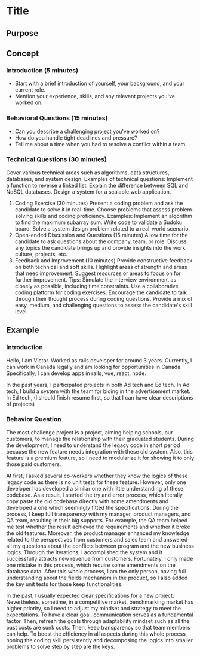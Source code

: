 # Title

## Purpose

## Concept

### Introduction (5 minutes)

* Start with a brief introduction of yourself, your background, and your current role.
* Mention your experience, skills, and any relevant projects you've worked on.

### Behavioral Questions (15 minutes)

* Can you describe a challenging project you've worked on?
* How do you handle tight deadlines and pressure?
* Tell me about a time when you had to resolve a conflict within a team.

### Technical Questions (30 minutes)

Cover various technical areas such as algorithms, data structures, databases, and system design.
Examples of technical questions:
Implement a function to reverse a linked list.
Explain the difference between SQL and NoSQL databases.
Design a system for a scalable web application.

1. Coding Exercise (30 minutes)
Present a coding problem and ask the candidate to solve it in real-time.
Choose problems that assess problem-solving skills and coding proficiency.
Examples:
Implement an algorithm to find the maximum subarray sum.
Write code to validate a Sudoku board.
Solve a system design problem related to a real-world scenario.
1. Open-ended Discussion and Questions (15 minutes)
Allow time for the candidate to ask questions about the company, team, or role.
Discuss any topics the candidate brings up and provide insights into the work culture, projects, etc.
1. Feedback and Improvement (10 minutes)
Provide constructive feedback on both technical and soft skills.
Highlight areas of strength and areas that need improvement.
Suggest resources or areas to focus on for further improvement.
Tips:
Simulate the interview environment as closely as possible, including time constraints.
Use a collaborative coding platform for coding exercises.
Encourage the candidate to talk through their thought process during coding questions.
Provide a mix of easy, medium, and challenging questions to assess the candidate's skill level.

## Example

### Introduction

Hello, I am Victor. Worked as rails developer for around 3 years. Currently, I can work in Canada legally and am looking for opportunities in Canada. Specifically, I can develop apps in rails, vue, react, node.

In the past years, I participated projects in both Ad tech and Ed tech. In Ad tech, I build a system with the team for biding in the advertisement market. In Ed tech, (I should finish resume first, so that I can have clear descriptions of projects)

### Behavior Question

The most challenge project is a project, aiming helping schools, our customers, to manage the relationship with their graduated students. During the development, I need to understand the legacy code in short period because the new feature needs integration with these old system. Also, this feature is a premium feature, so I need to modularize it for showing it to only those paid customers.

At first, I asked several co-workers whether they know the logics of these legacy code as there is no unit tests for these feature. However, only one developer has developed a similar one with little understanding of these codebase. As a result, I started the try and error process, which literally copy paste the old codebase directly with some amendments and developed a one which seemingly fitted the specifications. During the process, I keep full transparency with my manager, product managers, and QA team, resulting in their big supports. For example, the QA team helped me test whether the result achieved the requirements and whether it broke the old features. Moreover, the product manager enhanced my knowledge related to the perspectives from customers and sales team and answered all my questions about the conflicts between program and the new business logics. Through the iterations, I accomplished the system and it successfully attracts new revenue from customers. Fortunately, I only made one mistake in this process, which require some amendments on the database data. After this whole process, I am the only person, having full understanding about the fields mechanism in the product, so I also added the key unit tests for those keep functionalities.

In the past, I usually expected clear specifications for a new project. Nevertheless, sometime, in a competitive market, benchmarking market has higher priority, so I need to adjust my mindset and strategy to meet the expectations. To have a clear goal, communication serves as a fundamental factor. Then, refresh the goals through adaptability mindset such as all the past costs are sunk costs. Then, keep transparency so that team members can help. To boost the efficiency in all aspects during this whole process, honing the coding skill persistently and decomposing the logics into smaller problems to solve step by step are the keys.
